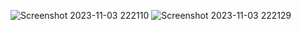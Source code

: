 ![Screenshot 2023-11-03 222110](https://github.com/GauravWagh18/tasky-app/assets/141141098/be0daa6d-d8a2-4742-9f26-07dad684d0f4)
![Screenshot 2023-11-03 222129](https://github.com/GauravWagh18/tasky-app/assets/141141098/981d022e-3a09-4098-853b-2afc79b58323)


 
